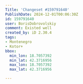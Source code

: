 ```yaml
---
Title: 'Changeset #159791640'
PublishDate: 2024-12-01T00:06:30Z
id: 159791640
user: BorisDobrovolskiy
comment: Existed well
created_by: iD 2.30.4
tags:
- Montenegro
- Kotor+
bbox:
  min_lon: 18.7057392
  min_lat: 42.3716956
  max_lon: 18.7057392
  max_lat: 42.3716956

---
```

